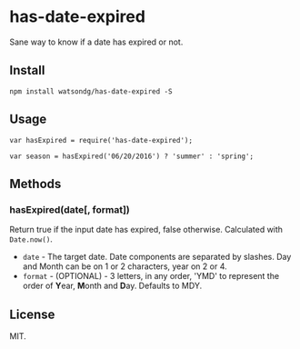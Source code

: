 has-date-expired
===

Sane way to know if a date has expired or not.

## Install

```
npm install watsondg/has-date-expired -S
```

## Usage

```
var hasExpired = require('has-date-expired');

var season = hasExpired('06/20/2016') ? 'summer' : 'spring';
```

## Methods

### hasExpired(date[, format])

Return true if the input date has expired, false otherwise.
Calculated with `Date.now()`.
* `date` - The target date. Date components are separated by slashes. Day and Month can be on 1 or 2 characters, year on 2 or 4.
* `format` - (OPTIONAL) - 3 letters, in any order, 'YMD' to represent the order of **Y**ear, **M**onth and **D**ay. Defaults to MDY.

## License
MIT.